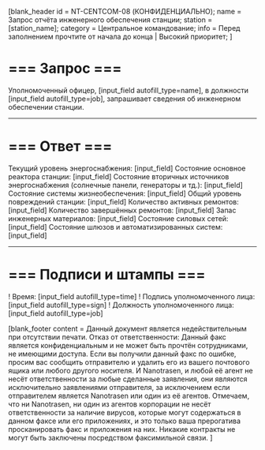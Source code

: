 [blank_header
id = NT-CENTCOM-08 (КОНФИДЕНЦИАЛЬНО);
name = Запрос отчёта инженерного обеспечения станции;
station = [station_name];
category = Центральное командование;
info = Перед заполнением прочтите от начала до конца | Высокий приоритет;
]

# === Запрос ===

Уполномоченный офицер, [input_field autofill_type=name], в должности [input_field autofill_type=job], запрашивает сведения об инженерном обеспечении станции.

---

# === Ответ ===

Текущий уровень энергоснабжения: [input_field]
Состояние основное реактора станции: [input_field]
Состояние вторичных источников энергоснабжения (солнечные панели, генераторы и тд.): [input_field]
Состояние системы жизнеобеспечения: [input_field]
Общий уровень повреждений станции: [input_field]
Количество активных ремонтов: [input_field]
Количество завершённых ремонтов: [input_field]
Запас инженерных материалов: [input_field]
Состояние силовых сетей: [input_field]
Состояние шлюзов и автоматизированных систем: [input_field]

---

# === Подписи и штампы ===

! Время: [input_field autofill_type=time]
! Подпись уполномоченного лица: [input_field autofill_type=sign]
! Должность уполномоченного лица: [input_field autofill_type=job]

[blank_footer
content = Данный документ является недействительным при отсутствии печати.
Отказ от ответственности: Данный факс является конфиденциальным и не может быть прочтён сотрудниками, не имеющими доступа. Если вы получили данный факс по ошибке, просим вас сообщить отправителю и удалить его из вашего почтового ящика или любого другого носителя. И Nanotrasen, и любой её агент не несёт ответственности за любые сделанные заявления, они являются исключительно заявлениями отправителя, за исключением если отправителем является Nanotrasen или один из её агентов. Отмечаем, что ни Nanotrasen, ни один из агентов корпорации не несёт ответственности за наличие вирусов, которые могут содержаться в данном факсе или его приложениях, и это только ваша прерогатива просканировать факс и приложения на них. Никакие контракты не могут быть заключены посредством факсимильной связи.
]

